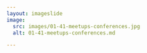 ```yaml
---
layout: imageslide
image:
  src: images/01-41-meetups-conferences.jpg
  alt: 01-41-meetups-conferences.md

---
```

